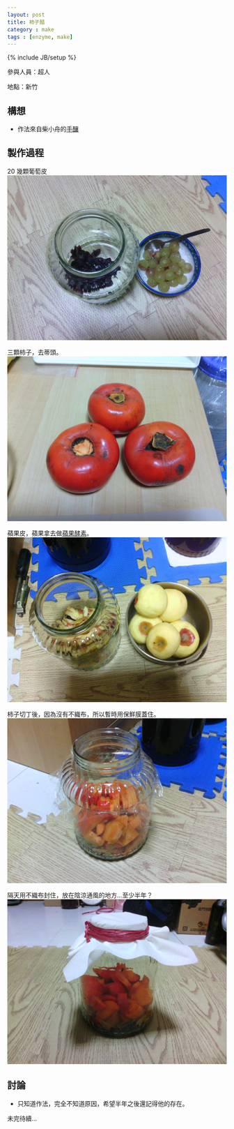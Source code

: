 ```yaml
---
layout: post
title: 柿子醋
category : make
tags : [enzyme, make]
---
```

{% include JB/setup %}

參與人員：超人

地點：新竹

## 構想

* 作法來自柴小舟的[手釀](http://www.books.com.tw/activity/2010/05/synchau/hand/)

## 製作過程

20 幾顆葡萄皮
![Alt](/img/make/2012-12-24/IMG_20121223_204734.jpg)

三顆柿子，去蒂頭。
![Alt](/img/make/2012-12-24/IMG_20121223_210906.jpg)

蘋果皮，蘋果拿去做[蘋果酵素](/make/2012/12/23/apple)。
![Alt](/img/make/2012-12-24/IMG_20121223_211021.jpg)

柿子切丁後，因為沒有不織布，所以暫時用保鮮膜蓋住。
![Alt](/img/make/2012-12-24/IMG_20121223_212441.jpg)

隔天用不織布封住，放在陰涼通風的地方...至少半年？
![Alt](/img/make/2012-12-24/IMG_20121225_001136.jpg)

## 討論

* 只知道作法，完全不知道原因，希望半年之後還記得他的存在。

未完待續...

